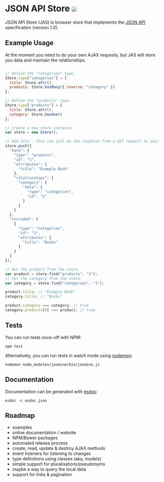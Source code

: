 # JSON API Store ![](https://travis-ci.org/haydn/json-api-store.svg?branch=master)

JSON API Store (JAS) is browser store that implements the [JSON API](http://jsonapi.org) specification (version 1.0).

## Example Usage

At the moment you need to do your own AJAX requests, but JAS will store you data and maintain the relationships.

```javascript

// Define the "categories" type.
Store.type["categories"] = {
  title: Store.attr(),
  products: Store.hasMany({ inverse: "category" })
};

// Define the "products" type.
Store.type["products"] = {
  title: Store.attr(),
  category: Store.hasOne()
};

// Create a new store instance.
var store = new Store();

// Add data - this can just be the response from a GET request to your API.
store.push({
  "data": {
    "type": "products",
    "id": "1",
    "attributes": {
      "title": "Example Book"
    },
    "relationships": {
      "category": {
        "data": {
          "type": "categories",
          "id": "1"
        }
      }
    }
  },
  "included": [
    {
      "type": "categories",
      "id": "1",
      "attributes": {
        "title": "Books"
      }
    }
  ]
});

// Get the product from the store.
var product = store.find("products", "1");
// Get the category from the store.
var category = store.find("categories", "1");

product.title; // "Example Book"
category.title; // "Books"

product.category === category; // true
category.products[0] === product; // true

```

## Tests

You can run tests once-off with NPM:

```
npm test
```

Alternatively, you can run tests in watch mode using [nodemon](http://nodemon.io):

```
nodemon node_modules/jasmine/bin/jasmine.js
```

## Documentation

Documentation can be generated with [esdoc](https://esdoc.org/):

```
esdoc -c esdoc.json
```

## Roadmap

- examples
- online documentation / website
- NPM/Bower packages
- automated release process
- create, read, update & destroy AJAX methods
- event listeners for listening to changes
- type definitions using classes (aka, models)
- simple support for pluralisations/pseudonyms
- maybe a way to query the local data
- support for links & pagination
